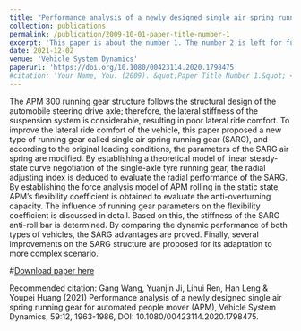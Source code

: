 ```yaml
---
title: "Performance analysis of a newly designed single air spring running gear for automated people mover (APM)"
collection: publications
permalink: /publication/2009-10-01-paper-title-number-1
excerpt: 'This paper is about the number 1. The number 2 is left for future work.'
date: 2021-12-02
venue: 'Vehicle System Dynamics'
paperurl: 'https://doi.org/10.1080/00423114.2020.1798475'
#citation: 'Your Name, You. (2009). &quot;Paper Title Number 1.&quot; <i>Journal 1</i>. 1(1).'
---
```

The APM 300 running gear structure follows the structural design of the automobile steering drive axle; therefore, the lateral stiffness of the suspension system is considerable, resulting in poor lateral ride comfort. To improve the lateral ride comfort of the vehicle, this paper proposed a new type of running gear called single air spring running gear (SARG), and according to the original loading conditions, the parameters of the SARG air spring are modified. By establishing a theoretical model of linear steady-state curve negotiation of the single-axle tyre running gear, the radial adjusting index is deduced to evaluate the radial performance of the SARG. By establishing the force analysis model of APM rolling in the static state, APM’s flexibility coefficient is obtained to evaluate the anti-overturning capacity. The influence of running gear parameters on the flexibility coefficient is discussed in detail. Based on this, the stiffness of the SARG anti-roll bar is determined.  By comparing the dynamic performance of both types of vehicles, the SARG advantages are proved. Finally, several improvements on the SARG structure are proposed for its adaptation to more complex scenario.

#[Download paper here](http://academicpages.github.io/files/paper1.pdf)

Recommended citation: Gang Wang, Yuanjin Ji, Lihui Ren, Han Leng & Youpei Huang (2021) Performance analysis of a newly designed single air spring running gear for automated people mover (APM), Vehicle System Dynamics, 59:12, 1963-1986, DOI: 10.1080/00423114.2020.1798475.
